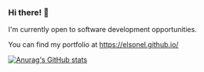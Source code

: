 ### Hi there! 👋

I'm currently open to software development opportunities.

You can find my portfolio at https://elsonel.github.io/

[![Anurag's GitHub stats](https://github-readme-stats.vercel.app/api?username=elsonel)](https://github.com/anuraghazra/github-readme-stats)
